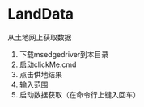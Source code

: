 # LandData

从土地网上获取数据

1. 下载msedgedriver到本目录
2. 启动clickMe.cmd
3. 点击供地结果
4. 输入范围
5. 启动数据获取（在命令行上键入回车）
